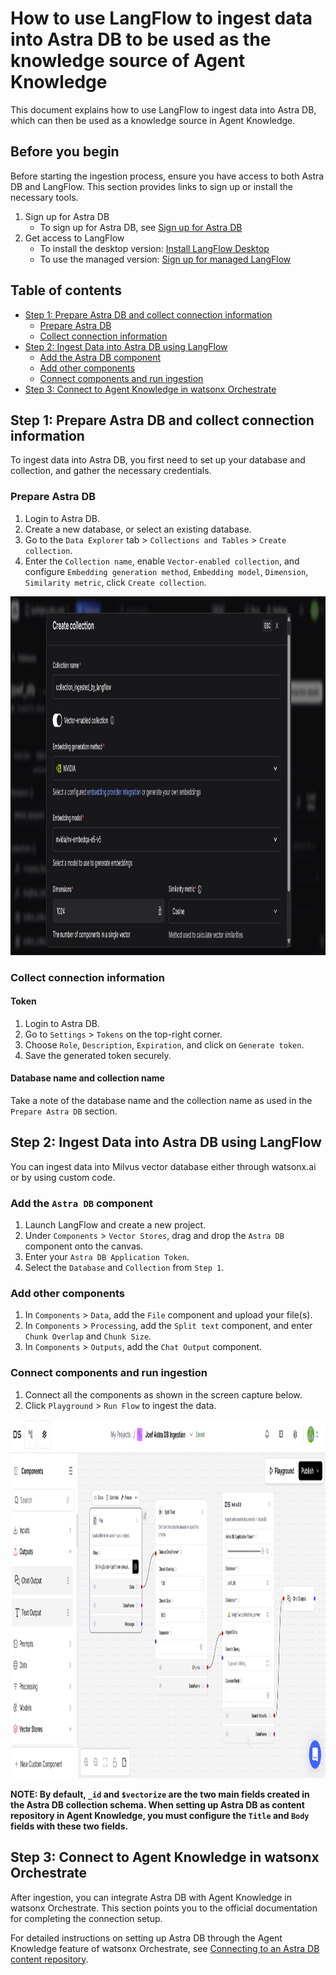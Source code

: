 # How to use LangFlow to ingest data into Astra DB to be used as the knowledge source of Agent Knowledge 
This document explains how to use LangFlow to ingest data into Astra DB, which can then be used as a knowledge source in Agent Knowledge.

## Before you begin
Before starting the ingestion process, ensure you have access to both Astra DB and LangFlow. This section provides links to sign up or install the necessary tools.

1. Sign up for Astra DB
    * To sign up for Astra DB, see [Sign up for Astra DB](https://astra.datastax.com/)  
2. Get access to LangFlow
    * To install the desktop version: [Install LangFlow Desktop](https://www.langflow.org/desktop)
    * To use the managed version: [Sign up for managed LangFlow](https://astra.datastax.com/langflow)

## Table of contents
* [Step 1: Prepare Astra DB and collect connection information](#step-1-prepare-astra-db-and-collect-connection-information)
  * [Prepare Astra DB](#prepare-astra-db)
  * [Collect connection information](#collect-connection-information)
* [Step 2: Ingest Data into Astra DB using LangFlow](#step-2-ingest-data-into-astra-db-using-langflow)
  * [Add the Astra DB component](#add-the-astra-db-component)
  * [Add other components](#add-other-components)
  * [Connect components and run ingestion](#connect-components-and-run-ingestion)
* [Step 3: Connect to Agent Knowledge in watsonx Orchestrate](#step-3-connect-to-agent-knowledge-in-watsonx-orchestrate)

## Step 1: Prepare Astra DB and collect connection information
To ingest data into Astra DB, you first need to set up your database and collection, and gather the necessary credentials.

### Prepare Astra DB
1. Login to Astra DB.
2. Create a new database, or select an existing database.
3. Go to the `Data Explorer` tab > `Collections and Tables` > `Create collection`.
4. Enter the `Collection name`, enable `Vector-enabled collection`, and configure `Embedding generation method`, `Embedding model`, `Dimension`, `Similarity metric`, click `Create collection`.
<img src="./assets/create-astra-db-collection.png" width="1080" height="574" />

### Collect connection information
#### Token
1. Login to Astra DB.
2. Go to `Settings` > `Tokens` on the top-right corner.
3. Choose `Role`, `Description`, `Expiration`, and click on `Generate token`.
4. Save the generated token securely.

#### Database name and collection name
Take a note of the database name and the collection name as used in the `Prepare Astra DB` section.

## Step 2: Ingest Data into Astra DB using LangFlow
You can ingest data into Milvus vector database either through watsonx.ai or by using custom code.
### Add the `Astra DB` component
1. Launch LangFlow and create a new project.
2. Under `Components` > `Vector Stores`, drag and drop the `Astra DB` component onto the canvas.
3. Enter your `Astra DB Application Token`.
4. Select the `Database` and `Collection` from `Step 1`.

### Add other components
1. In `Components` > `Data`, add the `File` component and upload your file(s).
2. In `Components` > `Processing`, add the `Split text` component, and enter `Chunk Overlap` and `Chunk Size`.
3. In `Components` > `Outputs`, add the `Chat Output` component.

### Connect components and run ingestion
1. Connect all the components as shown in the screen capture below.
2. Click `Playground` > `Run Flow` to ingest the data.
<img src="./assets/use-langflow-to-ingest-data.png" width="1080" height="574" />

**NOTE: By default, `_id` and `$vectorize` are the two main fields created in the Astra DB collection schema. When setting up Astra DB as content repository in Agent Knowledge, you must configure the `Title` and `Body` fields with these two fields.**


## Step 3: Connect to Agent Knowledge in watsonx Orchestrate

After ingestion, you can integrate Astra DB with Agent Knowledge in watsonx Orchestrate. This section points you to the official documentation for completing the connection setup.

For detailed instructions on setting up Astra DB through the Agent Knowledge feature of watsonx Orchestrate, see [Connecting to an Astra DB content repository](https://www.ibm.com/docs/en/watsonx/watson-orchestrate/base?topic=agents-connecting-astra-db-content-repository).


